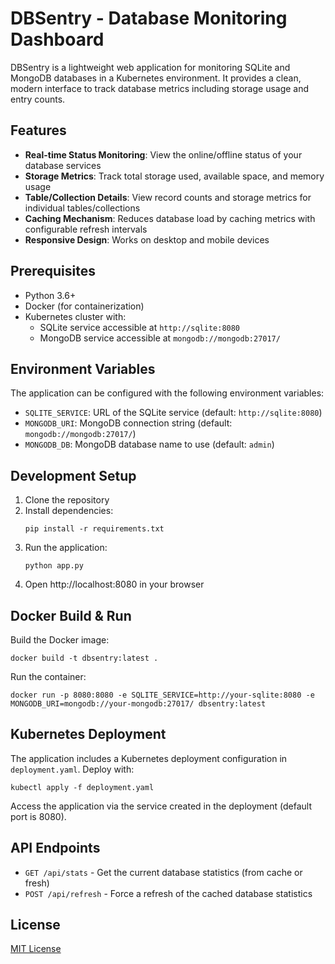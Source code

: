 # DBSentry - Database Monitoring Dashboard

DBSentry is a lightweight web application for monitoring SQLite and MongoDB databases in a Kubernetes environment. It provides a clean, modern interface to track database metrics including storage usage and entry counts.

## Features

- **Real-time Status Monitoring**: View the online/offline status of your database services
- **Storage Metrics**: Track total storage used, available space, and memory usage
- **Table/Collection Details**: View record counts and storage metrics for individual tables/collections
- **Caching Mechanism**: Reduces database load by caching metrics with configurable refresh intervals
- **Responsive Design**: Works on desktop and mobile devices

## Prerequisites

- Python 3.6+
- Docker (for containerization)
- Kubernetes cluster with:
  - SQLite service accessible at `http://sqlite:8080`
  - MongoDB service accessible at `mongodb://mongodb:27017/`

## Environment Variables

The application can be configured with the following environment variables:

- `SQLITE_SERVICE`: URL of the SQLite service (default: `http://sqlite:8080`)
- `MONGODB_URI`: MongoDB connection string (default: `mongodb://mongodb:27017/`)
- `MONGODB_DB`: MongoDB database name to use (default: `admin`)

## Development Setup

1. Clone the repository
2. Install dependencies:
   ```
   pip install -r requirements.txt
   ```
3. Run the application:
   ```
   python app.py
   ```
4. Open http://localhost:8080 in your browser

## Docker Build & Run

Build the Docker image:
```
docker build -t dbsentry:latest .
```

Run the container:
```
docker run -p 8080:8080 -e SQLITE_SERVICE=http://your-sqlite:8080 -e MONGODB_URI=mongodb://your-mongodb:27017/ dbsentry:latest
```

## Kubernetes Deployment

The application includes a Kubernetes deployment configuration in `deployment.yaml`. Deploy with:
```
kubectl apply -f deployment.yaml
```

Access the application via the service created in the deployment (default port is 8080).

## API Endpoints

- `GET /api/stats` - Get the current database statistics (from cache or fresh)
- `POST /api/refresh` - Force a refresh of the cached database statistics

## License

[MIT License](LICENSE)
